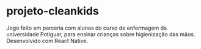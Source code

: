 # projeto-cleankids

Jogo feito em parceria com alunas do curso de enfermagem da universidade Potiguar, para ensinar crianças sobre higienização das mãos.
Desenvolvido com React Native.
